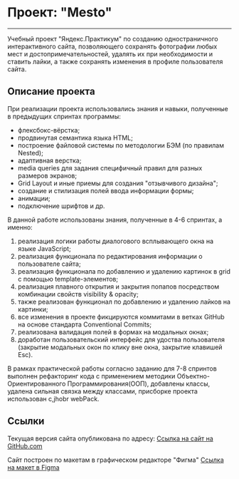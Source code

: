 # Проект: "Mesto"
------
Учебный проект "Яндекс.Практикум" по созданию одностраничного интерактивного сайта, позволяющего сохранять фотографии любых мест и достопримечательностей, удалять их при необходимости и ставить лайки, а также сохранять изменения в профиле пользователя сайта. 

## Описание проекта 

При реализации проекта использовались знания и навыки, полученные в предыдущих спринтах программы:
* флексбокс-вёрстка;
* продвинутая семантика языка HTML;
* построение файловой системы по методологии БЭМ (по правилам Nested);
* адаптивная верстка;
* media queries для задания специфичный правил для разных размеров экранов;
* Grid Layout и иные приемы для создания "отзывчивого дизайна";
* создание и стилизация полей ввода информации формы;
* анимации;
* подключение шрифтов и др.

В данной работе использованы знания, полученные в 4-6 спринтах, а именно:
 1. реализация логики работы диалогового всплывающего окна на языке JavaScript;
 2. реализация функционала по редактирования информации о пользователе сайта;
 3. реализация функционала по добавлению и удалению картинок в grid с помощью template-элементов;
 4. реализация плавного открытия и закрытия попапов посредством комбинации свойств visibility & opacity;
 5. также реализован функционал по добавлению и удалению лайков на картинки;
 6. все изменения в проекте фикцируются коммитами в ветках GitHub на основе стандарта Conventional Commits;
 7. реализована валидация полей в формах на модальных окнах;
 8. доработан пользовательский  интерфейс для удоства пользователя (закрытие модальных окон по клику вне окна, закрытие клавишей Esc).

 В рамках практической работы согласно заданию для 7-8 спринтов выполнен рефакторинг кода с применением методики Объектно-Ориентированного Программирования(ООП), добавлены классы, удалена сильная связка между классами, присборке проекта использован c,jhobr webPack.

## Ссылки

Текущая версия сайта опубликована по адресу:
[Ссылка на сайт на GitHub.com](https://itdolmatova.github.io/mesto/index.html)

Сайт построен по макетам в графическом редакторе "Фигма" 
[Ссылка на макет в Figma](https://www.figma.com/file/2cn9N9jSkmxD84oJik7xL7/JavaScript.-Sprint-4?node-id=0%3A1)
